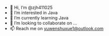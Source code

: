 - 👋 Hi, I’m @zjh411025
- 👀 I’m interested in Java
- 🌱 I’m currently learning Java
- 💞️ I’m looking to collaborate on ...
- 📫 Reach me on yuwenshuxue1@outlook.com

<!---
zjh411025/zjh411025 is a ✨ special ✨ repository because its `README.md` (this file) appears on your GitHub profile.
You can click the Preview link to take a look at your changes.
--->
